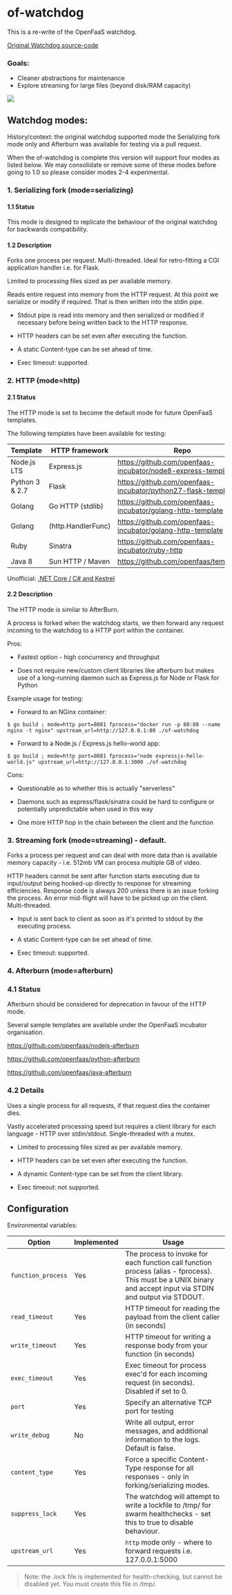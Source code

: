 # of-watchdog

This is a re-write of the OpenFaaS watchdog.

[Original Watchdog source-code](https://github.com/openfaas/faas/tree/master/watchdog)

### Goals:
* Cleaner abstractions for maintenance
* Explore streaming for large files (beyond disk/RAM capacity)

![](https://camo.githubusercontent.com/61c169ab5cd01346bc3dc7a11edc1d218f0be3b4/68747470733a2f2f7062732e7477696d672e636f6d2f6d656469612f4447536344626c554941416f34482d2e6a70673a6c61726765)

## Watchdog modes:

History/context: the original watchdog supported mode the Serializing fork mode only and Afterburn was available for testing via a pull request.

When the of-watchdog is complete this version will support four modes as listed below. We may consolidate or remove some of these modes before going to 1.0 so please consider modes 2-4 experimental.


### 1. Serializing fork (mode=serializing)

#### 1.1 Status

This mode is designed to replicate the behaviour of the original watchdog for backwards compatibility.

#### 1.2 Description

Forks one process per request. Multi-threaded. Ideal for retro-fitting a CGI application handler i.e. for Flask.

Limited to processing files sized as per available memory.

Reads entire request into memory from the HTTP request. At this point we serialize or modify if required. That is then written into the stdin pipe.

* Stdout pipe is read into memory and then serialized or modified if necessary before being written back to the HTTP response.

* HTTP headers can be set even after executing the function.

* A static Content-type can be set ahead of time.

* Exec timeout: supported.

### 2. HTTP (mode=http)

#### 2.1 Status

The HTTP mode is set to become the default mode for future OpenFaaS templates.

The following templates have been available for testing:

| Template               | HTTP framework      | Repo                                                               |
|------------------------|---------------------|--------------------------------------------------------------------|
| Node.js LTS            | Express.js          | https://github.com/openfaas-incubator/node8-express-template       |
| Python 3 & 2.7         | Flask               | https://github.com/openfaas-incubator/python27-flask-template      |
| Golang                 | Go HTTP (stdlib)    | https://github.com/openfaas-incubator/golang-http-template         |
| Golang                 | (http.HandlerFunc)  | https://github.com/openfaas-incubator/golang-http-template         |
| Ruby                   | Sinatra             | https://github.com/openfaas-incubator/ruby-http                    |      
| Java 8                 | Sun HTTP / Maven    | https://github.com/openfaas/templates/                             |      

Unofficial: [.NET Core / C# and Kestrel](https://github.com/burtonr/csharp-kestrel-template)

#### 2.2 Description

The HTTP mode is similar to AfterBurn.

A process is forked when the watchdog starts, we then forward any request incoming to the watchdog to a HTTP port within the container.

Pros:

* Fastest option - high concurrency and throughput

* Does not require new/custom client libraries like afterburn but makes use of a long-running daemon such as Express.js for Node or Flask for Python

Example usage for testing:

* Forward to an NGinx container:

```
$ go build ; mode=http port=8081 fprocess="docker run -p 80:80 --name nginx -t nginx" upstream_url=http://127.0.0.1:80 ./of-watchdog
```

* Forward to a Node.js / Express.js hello-world app:

```
$ go build ; mode=http port=8081 fprocess="node expressjs-hello-world.js" upstream_url=http://127.0.0.1:3000 ./of-watchdog
```

Cons:

* Questionable as to whether this is actually "serverless"

* Daemons such as express/flask/sinatra could be hard to configure or potentially unpredictable when used in this way

* One more HTTP hop in the chain between the client and the function

### 3. Streaming fork (mode=streaming) - default.

Forks a process per request and can deal with more data than is available memory capacity - i.e. 512mb VM can process multiple GB of video.

HTTP headers cannot be sent after function starts executing due to input/output being hooked-up directly to response for streaming efficiencies. Response code is always 200 unless there is an issue forking the process. An error mid-flight will have to be picked up on the client. Multi-threaded.

* Input is sent back to client as soon as it's printed to stdout by the executing process.

* A static Content-type can be set ahead of time.

* Exec timeout: supported.

### 4. Afterburn (mode=afterburn)

### 4.1 Status

Afterburn should be considered for deprecation in favour of the HTTP mode.

Several sample templates are available under the OpenFaaS incubator organisation.

https://github.com/openfaas/nodejs-afterburn

https://github.com/openfaas/python-afterburn

https://github.com/openfaas/java-afterburn

### 4.2 Details

Uses a single process for all requests, if that request dies the container dies.

Vastly accelerated processing speed but requires a client library for each language - HTTP over stdin/stdout. Single-threaded with a mutex.

* Limited to processing files sized as per available memory.

* HTTP headers can be set even after executing the function.

* A dynamic Content-type can be set from the client library.

* Exec timeout: not supported.

## Configuration

Environmental variables:

| Option                 | Implemented | Usage             |
|------------------------|--------------|-------------------------------|
| `function_process`     | Yes          | The process to invoke for each function call function process (alias - fprocess). This must be a UNIX binary and accept input via STDIN and output via STDOUT.  |
| `read_timeout`         | Yes          | HTTP timeout for reading the payload from the client caller (in seconds) |
| `write_timeout`        | Yes          | HTTP timeout for writing a response body from your function (in seconds)  |
| `exec_timeout`         | Yes          | Exec timeout for process exec'd for each incoming request (in seconds). Disabled if set to 0. |
| `port`                 | Yes          | Specify an alternative TCP port for testing |
| `write_debug`          | No           | Write all output, error messages, and additional information to the logs. Default is false. |
| `content_type`         | Yes          | Force a specific Content-Type response for all responses - only in forking/serializing modes. |
| `suppress_lock`        | Yes           | The watchdog will attempt to write a lockfile to /tmp/ for swarm healthchecks - set this to true to disable behaviour. |
| `upstream_url`         | Yes          | `http` mode only - where to forward requests i.e. 127.0.0.1:5000 |

> Note: the .lock file is implemented for health-checking, but cannot be disabled yet. You must create this file in /tmp/.
